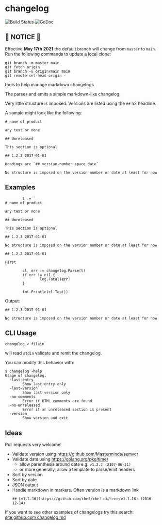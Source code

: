 # changelog

[![Build Status](https://travis-ci.org/signalsciences/changelog.svg?branch=master)](https://travis-ci.org/signalsciences/changelog) [![GoDoc](https://godoc.org/github.com/signalsciences/changelog?status.svg)](https://godoc.org/github.com/signalsciences/changelog)

## :rotating_light: NOTICE :rotating_light:

Effective **May 17th 2021** the default branch will change from `master` to `main`. Run the following commands to update a local clone:
```
git branch -m master main
git fetch origin
git branch -u origin/main main
git remote set-head origin -
```

tools to help manage markdown changelogs

The parses and emits a simple markdown-like changelog.

Very little structure is imposed.  Versions are listed using the `##` h2 headline.

A sample might look like the following:

```
# name of product

any text or none

## Unreleased

This section is optional

## 1.2.3 2017-01-01

Headings are `## version-number space date`

No structure is imposed on the version number or date at least for now
```

## Examples

```
        t := `
# name of product

any text or none

## Unreleased

This section is optional

## 1.2.3 2017-01-01

No structure is imposed on the version number or date at least for now 

## 1.2.2 2017-01-01

First
`
        cl, err := changelog.Parse(t)
        if err != nil {
                log.Fatal(err)
        }   

        fmt.Println(cl.Top())
```

Output:

```
## 1.2.3 2017-01-01

No structure is imposed on the version number or date at least for now
```

## CLI Usage

```
changelog < filein
```

will read `stdin` validate and remit the changelog.

You can modify this behavior with:

```
$ changelog -help
Usage of changelog:
  -last-entry
    	Show last entry only
  -last-version
    	Show last version only
  -no-comments
    	Error if HTML comments are found
  -no-unreleased
    	Error if an unreleased section is present
  -version
    	Show version and exit
```

## Ideas

Pull requests very welcome!

* Validate version using https://github.com/Masterminds/semver
* Validate date using https://golang.org/pkg/time/
    * allow parenthesis around date e.g. `v1.2.3 (2107-06-21)`
    * or more generally, allow a template to parse/emit headers
* Sort by version
* Sort by date
* JSON output
* Handle markdown in markers.  Often version is a markdown link
    ```
    ## [v1.1.16](https://github.com/chef/chef-dk/tree/v1.1.16) (2016-12-14)
    ```

If you want to see other examples of changelogs try this search:
[site:github.com changelog.md]( https://www.google.com/search?&q=site:github.com+changelog.md&ie=UTF-8&oe=UTF-8#q=site:github.com+changelog.md)

